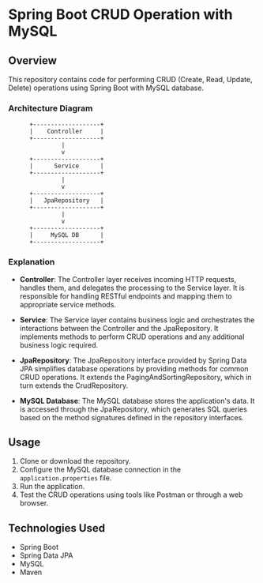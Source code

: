 # Spring Boot CRUD Operation with MySQL

## Overview

This repository contains code for performing CRUD (Create, Read, Update, Delete) operations using Spring Boot with MySQL database.

### Architecture Diagram

          +-------------------+
          |    Controller     |
          +-------------------+
                   |
                   v
          +-------------------+
          |      Service      |
          +-------------------+
                   |
                   v
          +-------------------+
          |   JpaRepository   |
          +-------------------+
                   |
                   v
          +-------------------+
          |     MySQL DB      |
          +-------------------+


### Explanation

- **Controller**: The Controller layer receives incoming HTTP requests, handles them, and delegates the processing to the Service layer. It is responsible for handling RESTful endpoints and mapping them to appropriate service methods.

- **Service**: The Service layer contains business logic and orchestrates the interactions between the Controller and the JpaRepository. It implements methods to perform CRUD operations and any additional business logic required.

- **JpaRepository**: The JpaRepository interface provided by Spring Data JPA simplifies database operations by providing methods for common CRUD operations. It extends the PagingAndSortingRepository, which in turn extends the CrudRepository.

- **MySQL Database**: The MySQL database stores the application's data. It is accessed through the JpaRepository, which generates SQL queries based on the method signatures defined in the repository interfaces.

## Usage

1. Clone or download the repository.
2. Configure the MySQL database connection in the `application.properties` file.
3. Run the application.
4. Test the CRUD operations using tools like Postman or through a web browser.

## Technologies Used

- Spring Boot
- Spring Data JPA
- MySQL
- Maven
